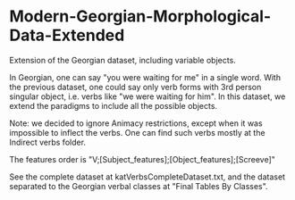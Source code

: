 # Modern-Georgian-Morphological-Data-Extended

Extension of the Georgian dataset, including variable objects.

In Georgian, one can say "you were waiting for me" in a single word. With the previous dataset, one could say only verb forms with 3rd person singular object, i.e. verbs like "we were waiting for him". In this dataset, we extend the paradigms to include all the possible objects.

Note: we decided to ignore Animacy restrictions, except when it was impossible to inflect the verbs. One can find such verbs mostly at the Indirect verbs folder. 

The features order is
"V;[Subject_features];[Object_features];[Screeve]"

See the complete dataset at katVerbsCompleteDataset.txt, and the dataset separated to the Georgian verbal classes at "Final Tables By Classes".